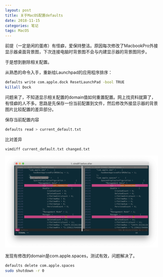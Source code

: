 ```yaml
---
layout: post
title: 关于MacOS配置defaults
date: 2018-11-15
categories: 笔记
tags: MacOS
---
```


前提（一定是闲的蛋疼）有怪癖，爱保持整洁。原因每次修改了MacbookPro外接显示器桌面背景图，下次连接电脑时背景图不会与内建显示器的背景图同步。

于是想到删除相关配置。

从熟悉的命令入手，重新给Launchpad的应用程序排序：
```bash
defaults write com.apple.dock ResetLaunchPad -bool TRUE
killall Dock
```
问题来了，不知道显示相关配置的domain值如何重置配置。网上找资料就算了，有怪癖的人不多。思路是先保存一份当前配置到文件，然后修改外接显示器的背景图片比较配置的差异部分。


保存当前配置内容
```bash
defaults read > current_default.txt
```

比对差异
```
vimdiff current_default.txt changed.txt
```

![screenshot](https://raw.githubusercontent.com/ly95/blog/master/illustration/2018-11-15/screenshot.png)

发现有修改的domain是com.apple.spaces，测试有效，问题解决了。
```bash
defaults delete com.apple.spaces
sudo shutdown -r 0
```
